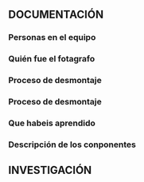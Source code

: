 ## DOCUMENTACIÓN

### Personas en el equipo


### Quién fue el fotagrafo

### Proceso de desmontaje

### Proceso de desmontaje

### Que habeis aprendido

### Descripción de los conponentes

## INVESTIGACIÓN
